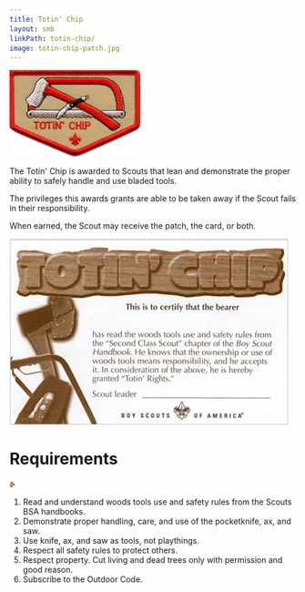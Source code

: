 ```yaml
---
title: Totin' Chip
layout: smb
linkPath: totin-chip/
image: totin-chip-patch.jpg
---
```


<div class="W(20%) W(25%)--l W(33%)--m W(50%)--s D(f) Fxd(c) Ai(c) P(4px) Fl(end)">
    <img src="totin-chip-patch.jpg" class="W(100%) H(a)">
</div>

The Totin' Chip is awarded to Scouts that lean and demonstrate the proper ability to safely handle and use bladed tools.

The privileges this awards grants are able to be taken away if the Scout fails in their responsibility.

When earned, the Scout may receive the patch, the card, or both.

<div class="W(20%) W(25%)--l W(33%)--m W(50%)--s D(f) Fxd(c) Ai(c) P(4px)">
    <img src="totin-chip-card-front.jpg" class="W(100%) H(a)">
</div>

# Requirements

<div class="W(20%) W(25%)--l W(33%)--m W(50%)--s D(f) Fxd(c) Ai(c) P(4px) Fl(end)">
    <img src="scoutmaster-bucky-totin-chip.jpg" class="W(100%) H(a)" width="10" height="10">
</div>

1. Read and understand woods tools use and safety rules from the Scouts BSA handbooks.
2. Demonstrate proper handling, care, and use of the pocketknife, ax, and saw.
3. Use knife, ax, and saw as tools, not playthings.
4. Respect all safety rules to protect others.
5. Respect property. Cut living and dead trees only with permission and good reason.
6. Subscribe to the Outdoor Code.
